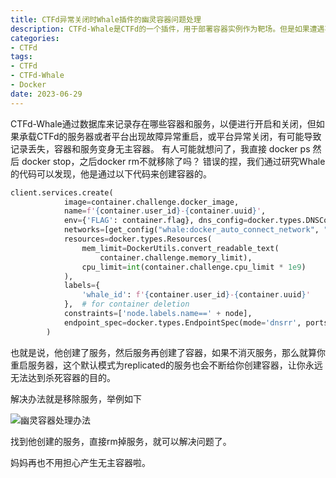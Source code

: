```yaml
---
title: CTFd异常关闭时Whale插件的幽灵容器问题处理
description: CTFd-Whale是CTFd的一个插件，用于部署容器实例作为靶场。但是如果遭遇不可抗力或平台异常重启，创建的容器可能无法管理一直重启，这里探讨一下这种容器的处理方式
categories:
- CTFd
tags:
- CTFd
- CTFd-Whale
- Docker
date: 2023-06-29
---
```

CTFd-Whale通过数据库来记录存在哪些容器和服务，以便进行开启和关闭，但如果承载CTFd的服务器或者平台出现故障异常重启，或平台异常关闭，有可能导致记录丢失，容器和服务变身无主容器。
有人可能就想问了，我直接 docker ps 然后 docker stop，之后docker rm不就移除了吗？
错误的捏，我们通过研究Whale的代码可以发现，他是通过以下代码来创建容器的。

```python
client.services.create(
            image=container.challenge.docker_image,
            name=f'{container.user_id}-{container.uuid}',
            env={'FLAG': container.flag}, dns_config=docker.types.DNSConfig(nameservers=dns),
            networks=[get_config("whale:docker_auto_connect_network", "ctfd_frp_containers")],
            resources=docker.types.Resources(
                mem_limit=DockerUtils.convert_readable_text(
                    container.challenge.memory_limit),
                cpu_limit=int(container.challenge.cpu_limit * 1e9)
            ),
            labels={
                'whale_id': f'{container.user_id}-{container.uuid}'
            },  # for container deletion
            constraints=['node.labels.name==' + node],
            endpoint_spec=docker.types.EndpointSpec(mode='dnsrr', ports={})
        )
```

也就是说，他创建了服务，然后服务再创建了容器，如果不消灭服务，那么就算你重启服务器，这个默认模式为replicated的服务也会不断给你创建容器，让你永远无法达到杀死容器的目的。

解决办法就是移除服务，举例如下

![幽灵容器处理办法](幽灵容器处理办法.png)

找到他创建的服务，直接rm掉服务，就可以解决问题了。

妈妈再也不用担心产生无主容器啦。
